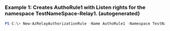 ### Example 1: Creates AuthoRule1 with Listen rights for the namespace TestNameSpace-Relay1. (autogenerated)
```powershell
PS C:\> New-AzRelayAuthorizationRule -Name AuthoRule1 -Namespace TestNameSpace-Relay1 -ResourceGroupName Default-ServiceBus-WestUS -Rights Listen
```

